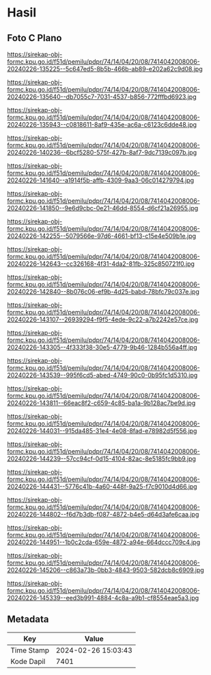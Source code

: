 # Hasil

## Foto C Plano

https://sirekap-obj-formc.kpu.go.id/f51d/pemilu/pdpr/74/14/04/20/08/7414042008006-20240226-135225--5c647ed5-8b5b-466b-ab89-e202a62c9d08.jpg

https://sirekap-obj-formc.kpu.go.id/f51d/pemilu/pdpr/74/14/04/20/08/7414042008006-20240226-135640--db7055c7-7031-4537-b856-772fffbd6923.jpg

https://sirekap-obj-formc.kpu.go.id/f51d/pemilu/pdpr/74/14/04/20/08/7414042008006-20240226-135943--c0818611-8af9-435e-ac6a-c6123c6dde48.jpg

https://sirekap-obj-formc.kpu.go.id/f51d/pemilu/pdpr/74/14/04/20/08/7414042008006-20240226-140236--6bcf5280-575f-427b-8af7-9dc7139c097b.jpg

https://sirekap-obj-formc.kpu.go.id/f51d/pemilu/pdpr/74/14/04/20/08/7414042008006-20240226-141640--a1914f5b-affb-4309-9aa3-06c014279794.jpg

https://sirekap-obj-formc.kpu.go.id/f51d/pemilu/pdpr/74/14/04/20/08/7414042008006-20240226-141850--9e6d9cbc-0e21-46dd-8554-d6cf21a26955.jpg

https://sirekap-obj-formc.kpu.go.id/f51d/pemilu/pdpr/74/14/04/20/08/7414042008006-20240226-142255--5079566e-97d6-4661-bf13-c15e4e509b1e.jpg

https://sirekap-obj-formc.kpu.go.id/f51d/pemilu/pdpr/74/14/04/20/08/7414042008006-20240226-142643--cc326168-4f31-4da2-81fb-325c850721f0.jpg

https://sirekap-obj-formc.kpu.go.id/f51d/pemilu/pdpr/74/14/04/20/08/7414042008006-20240226-142840--8b076c06-ef9b-4d25-babd-78bfc79c037e.jpg

https://sirekap-obj-formc.kpu.go.id/f51d/pemilu/pdpr/74/14/04/20/08/7414042008006-20240226-143107--26939294-f9f5-4ede-9c22-a7b2242e57ce.jpg

https://sirekap-obj-formc.kpu.go.id/f51d/pemilu/pdpr/74/14/04/20/08/7414042008006-20240226-143305--4f333f38-30e5-4779-9b46-1284b556a4ff.jpg

https://sirekap-obj-formc.kpu.go.id/f51d/pemilu/pdpr/74/14/04/20/08/7414042008006-20240226-143539--995f6cd5-abed-4749-90c0-0b95fc1d5310.jpg

https://sirekap-obj-formc.kpu.go.id/f51d/pemilu/pdpr/74/14/04/20/08/7414042008006-20240226-143811--66eac8f2-c659-4c85-ba1a-9b128ac7be9d.jpg

https://sirekap-obj-formc.kpu.go.id/f51d/pemilu/pdpr/74/14/04/20/08/7414042008006-20240226-144031--915da485-31e4-4e08-8fad-e78982d5f556.jpg

https://sirekap-obj-formc.kpu.go.id/f51d/pemilu/pdpr/74/14/04/20/08/7414042008006-20240226-144239--57cc94cf-0d15-4104-82ac-8e5185fc9bb9.jpg

https://sirekap-obj-formc.kpu.go.id/f51d/pemilu/pdpr/74/14/04/20/08/7414042008006-20240226-144431--5776c41b-4a60-448f-9a25-f7c9010d4d66.jpg

https://sirekap-obj-formc.kpu.go.id/f51d/pemilu/pdpr/74/14/04/20/08/7414042008006-20240226-144802--f6d7b3db-f087-4872-b4e5-d64d3afe6caa.jpg

https://sirekap-obj-formc.kpu.go.id/f51d/pemilu/pdpr/74/14/04/20/08/7414042008006-20240226-144951--1b0c2cda-659e-4872-a94e-664dccc709c4.jpg

https://sirekap-obj-formc.kpu.go.id/f51d/pemilu/pdpr/74/14/04/20/08/7414042008006-20240226-145206--c863a73b-0bb3-4843-9503-582dcb8c6909.jpg

https://sirekap-obj-formc.kpu.go.id/f51d/pemilu/pdpr/74/14/04/20/08/7414042008006-20240226-145339--eed3b991-4884-4c8a-a9b1-cf8554eae5a3.jpg


## Metadata

| Key        | Value               |
| ---------- | ------------------- |
| Time Stamp | 2024-02-26 15:03:43 |
| Kode Dapil | 7401                |



